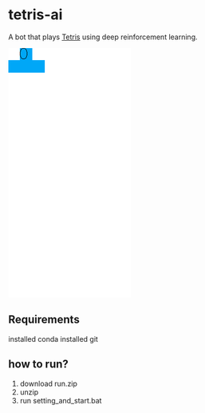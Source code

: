# tetris-ai

A bot that plays [Tetris](https://en.wikipedia.org/wiki/Tetris) using deep reinforcement learning.

![Demo - First 10000 points](./demo.gif)


## Requirements

installed conda
installed git

## how to run?

1. download run.zip
2. unzip
3. run setting_and_start.bat
